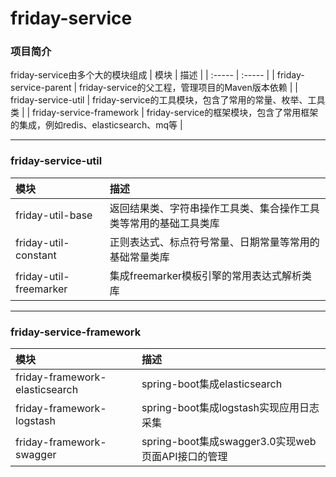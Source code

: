 # friday-service
### 项目简介
friday-service由多个大的模块组成
| 模块  | 描述 |
| :----- | :----- |
| friday-service-parent |  friday-service的父工程，管理项目的Maven版本依赖  |
| friday-service-util |  friday-service的工具模块，包含了常用的常量、枚举、工具类 |
| friday-service-framework |  friday-service的框架模块，包含了常用框架的集成，例如redis、elasticsearch、mq等  |
***

### friday-service-util
| 模块  | 描述 |
| :----- | :----- |
| friday-util-base |  返回结果类、字符串操作工具类、集合操作工具类等常用的基础工具类库  |
| friday-util-constant |  正则表达式、标点符号常量、日期常量等常用的基础常量类库 |
| friday-util-freemarker |  集成freemarker模板引擎的常用表达式解析类库  |
***

### friday-service-framework
| 模块  | 描述 |
| :----- | :----- |
| friday-framework-elasticsearch | spring-boot集成elasticsearch |
| friday-framework-logstash |  spring-boot集成logstash实现应用日志采集 |
| friday-framework-swagger |  spring-boot集成swagger3.0实现web页面API接口的管理  |

